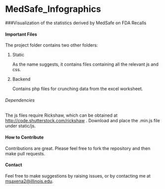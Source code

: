 MedSafe_Infographics
====================

###Visualization of the statistics derived by MedSafe on FDA Recalls

#### Important Files

The project folder contains two other folders:

1. Static

	As the name suggests, it contains files containing all the relevant js and css.	

2. Backend

	Contains php files for crunching data from the excel worksheet.

###### Dependencies
The js files require Rickshaw, which can be obtained at http://code.shutterstock.com/rickshaw . Download and place the .min.js file under static/js.


#### How to Contribute
Contributions are great. Please feel free to fork the repository and then make pull requests.

#### Contact 
Feel free to make suggestions by raising issues, or by contacting me at msaxena2@illinois.edu.